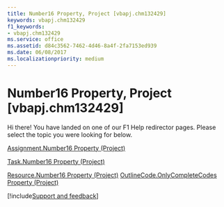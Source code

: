 ```yaml
---
title: Number16 Property, Project [vbapj.chm132429]
keywords: vbapj.chm132429
f1_keywords:
- vbapj.chm132429
ms.service: office
ms.assetid: d84c3562-7462-4d46-8a4f-2fa7153ed939
ms.date: 06/08/2017
ms.localizationpriority: medium
---
```



# Number16 Property, Project [vbapj.chm132429]

Hi there! You have landed on one of our F1 Help redirector pages. Please select the topic you were looking for below.

[Assignment.Number16 Property (Project)](https://msdn.microsoft.com/library/9af9d070-bb06-9ba4-da6e-34e9f7e04dfe%28Office.15%29.aspx)

[Task.Number16 Property (Project)](https://msdn.microsoft.com/library/b222acc8-dd1a-ba86-f267-760c90af366f%28Office.15%29.aspx)

[Resource.Number16 Property (Project)](https://msdn.microsoft.com/library/ff2c8176-a4a2-4c55-24cb-9bdadc31c7eb%28Office.15%29.aspx)
[OutlineCode.OnlyCompleteCodes Property (Project)](https://msdn.microsoft.com/library/eb0b8dc2-2cb8-a86b-2711-fa4c6f215971%28Office.15%29.aspx)

[!include[Support and feedback](~/includes/feedback-boilerplate.md)]